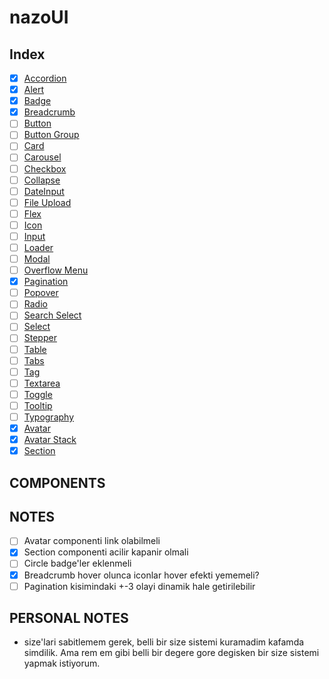 # nazoUI

## Index

- [x] [Accordion](#)
- [x] [Alert](#)
- [x] [Badge](#)
- [x] [Breadcrumb](#)
- [ ] [Button](#)
- [ ] [Button Group](#)
- [ ] [Card](#)
- [ ] [Carousel](#)
- [ ] [Checkbox](#)
- [ ] [Collapse](#)
- [ ] [DateInput](#)
- [ ] [File Upload](#)
- [ ] [Flex](#)
- [ ] [Icon](#)
- [ ] [Input](#)
- [ ] [Loader](#)
- [ ] [Modal](#)
- [ ] [Overflow Menu](#)
- [x] [Pagination](#)
- [ ] [Popover](#)
- [ ] [Radio](#)
- [ ] [Search Select](#)
- [ ] [Select](#)
- [ ] [Stepper](#)
- [ ] [Table](#)
- [ ] [Tabs](#)
- [ ] [Tag](#)
- [ ] [Textarea](#)
- [ ] [Toggle](#)
- [ ] [Tooltip](#)
- [ ] [Typography](#)
- [x] [Avatar](#)
- [x] [Avatar Stack](#)
- [x] [Section](#)

## COMPONENTS

## NOTES

- [ ] Avatar componenti link olabilmeli
- [x] Section componenti acilir kapanir olmali
- [ ] Circle badge'ler eklenmeli
- [x] Breadcrumb hover olunca iconlar hover efekti yememeli?
- [ ] Pagination kisimindaki +-3 olayi dinamik hale getirilebilir

## PERSONAL NOTES

- size'lari sabitlemem gerek, belli bir size sistemi kuramadim kafamda simdilik. Ama rem em gibi belli bir degere gore degisken bir size sistemi yapmak istiyorum.
